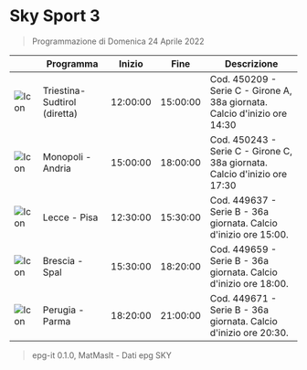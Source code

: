 # Sky Sport 3
> Programmazione di Domenica 24 Aprile 2022

||Programma|Inizio|Fine|Descrizione|
|---|---|---|---|---|
|![Icon](https://guidatv.sky.it/uuid/b085fd14-3126-45e5-847d-29d10482441f/cover?md5ChecksumParam=8e97622b46f3a1aa939721031273814b)|Triestina- Sudtirol (diretta)|12:00:00|15:00:00|Cod. 450209 - Serie C - Girone A, 38a giornata. Calcio d&#039;inizio ore 14:30
|![Icon](https://guidatv.sky.it/uuid/76fc6076-9eee-4e2f-8b9a-6467c3cbfc11/cover?md5ChecksumParam=66bcca4521e0647b6fb3e222dc2bc384)|Monopoli - Andria|15:00:00|18:00:00|Cod. 450243 - Serie C - Girone C, 38a giornata. Calcio d&#039;inizio ore 17:30
|![Icon](https://guidatv.sky.it/uuid/d92c954d-625f-455e-accb-dfb79fcb1603/cover?md5ChecksumParam=bba843a26c355d4a345f4ecac4fe4a7c)|Lecce - Pisa|12:30:00|15:30:00|Cod. 449637 - Serie B - 36a giornata. Calcio d&#039;inizio ore 15:00.
|![Icon](https://guidatv.sky.it/uuid/4aa6781e-46f5-4755-8dd3-3a31812360c5/cover?md5ChecksumParam=14038c65b46cbc82262ad259d323c64b)|Brescia - Spal|15:30:00|18:20:00|Cod. 449659 - Serie B - 36a giornata. Calcio d&#039;inizio ore 18:00.
|![Icon](https://guidatv.sky.it/uuid/b0632d30-bd8c-431c-8ea9-8b4fb554e72e/cover?md5ChecksumParam=8ed46057f9a48e1d37ffe19dfd72cef8)|Perugia - Parma|18:20:00|21:00:00|Cod. 449671 - Serie B - 36a giornata. Calcio d&#039;inizio ore 20:30.



 > epg-it 0.1.0, MatMasIt - Dati epg SKY